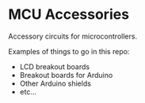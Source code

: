 # MCU Accessories

Accessory circuits for microcontrollers.

Examples of things to go in this repo: 

* LCD breakout boards
* Breakout boards for Arduino
* Other Arduino shields
* etc...
